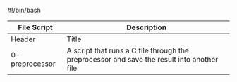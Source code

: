#!/bin/bash

| File Script | Description |
| ----------- | ----------- |
| Header | Title |
| 0-preprocessor |  A script that runs a C file through the preprocessor and save the result into another file |
